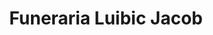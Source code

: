 ---
title: "Funeraria Luibic Jacob"
url: /luisiana/funeraria-luibic-jacob/
shop: funeral directors
---